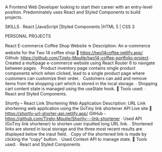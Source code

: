 A Frontend Web Developer looking to start their career with an entry-level position. Predominately uses  React and Styled Components to build projects. 

SKILLS 
∙ React |JavaScript |Styled Components |HTML 5 | CSS 3 

PERSONAL PROJECTS 

React E-commerce Coffee Shop Website ☕
Description: An e-commerce website for the Two 14 coffee shop 
🔗 https://two14coffee.netlify.app/ 
Github: https://github.com/Tirelo-Mputle/two14-coffee-portfolio-project 
∙ Created a multipage e-commerce website using React Router 6 to navigate between pages. ∙ Product inventory page contains single product components which when clicked, lead to a single  product page where customers can customize their order. 
∙ Customers can add and remove items from the shopping cart which is stored in the local storage. ∙ Shopping cart content state is managed using the useState hook. 
🧰 Tools used: 
∙ React and Styled Components. 

Shortly – React Link Shortening Web Application 
Description: URL Link shortening web application using the GoTiny link shortener API Live site 🔗 https://shortly-url-shorter-api.netlify.app/ 
GitHub - https://github.com/Tirelo-Mputle/Shortly---link-shortener 
∙ Used API (GoTiny link shortener) to shorten user inputted long URL link. 
∙ Shortened links are stored in local storage and the three most recent results are displayed below  the input field. 
∙ Copy of the shortened link is made by clicking the “copy” button. 
∙ Used Context API to manage state. 
🧰 Tools used: 
∙ React and Styled Components 

